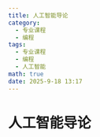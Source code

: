 ```yaml
---
title: 人工智能导论
category:
  - 专业课程
  - 编程
tags:
  - 专业课程
  - 编程
  - 人工智能
math: true
date: 2025-9-18 13:17
---
```


# 人工智能导论
